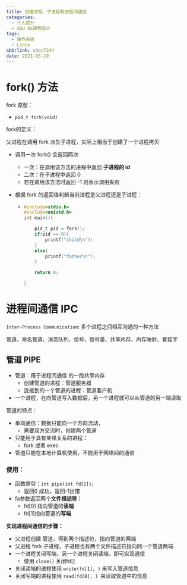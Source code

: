 ```yaml
---
title: 创建进程、子进程和进程间通信
categories: 
  - 个人提升
  - XDU OS课程设计
tags: 
  - 操作系统
  - Linux
abbrlink: a3ec7244
date: 2021-05-19
---
```

# fork() 方法

fork 原型：

* `pid_t fork(void)`

fork的定义：

父进程在调用 fork 派生子进程，实际上相当于创建了一个进程拷贝

* 调用一次 fork() 会返回两次

  * 一次：在调用该方法的进程中返回 **子进程的 id**
  * 二次：在子进程中返回 0
  * 若在调用该方法时返回 -1 则表示调用失败
* 根据 fork 的返回值判断当前进程是父进程还是子进程：

  * ```c
    #include<stdio.h>
    #include<unistd.h>
    int main(){

    	pid_t pid = fork();
    	if(pid == 0){
    		printf("child\n");
    	}
    	else{
    		printf("father\n");
    	}

    	return 0;

    }
    ```

# 进程间通信 IPC

`Inter-Process Communication`: 多个进程之间相互沟通的一种方法

管道、命名管道、消息队列、信号、信号量、共享内存、内存映射、套接字

## 管道 PIPE

* 管道：用于进程间通信 的一段共享内存
  * 创建管道的进程：管道服务器
  * 连接到的一个管道的进程：管道客户机
* 一个进程，在向管道写入数据后，另一个进程就可以从管道的另一端读取

管道的特点：

* 单向通信：数据只能向一个方向流动，
  * 需要双方交流时，创建两个管道
* 只能用于具有亲缘关系的进程：
  * fork 或者 exec
* 管道只能在本地计算机使用，不能用于网络间的通信

### 使用：

* 函数原型：`int pipe(int fd[2]);`
  * 返回0 成功，返回-1出错
* fa参数返回两个**文件描述符：**
  * fd[0] 指向管道的**读端**
  * fd[1]指向管道的**写端**

**实现进程间通信的步骤：**

* 父进程创建 管道，得到两个描述符，指向管道的两端
* 父进程 fork 子进程，子进程也有两个文件描述符指向同一个管道两端
* 一个进程关闭写端，另一个进程关闭读端，即可实现通信
  * 使用 `close()` 关闭fd[]
* 关闭读端的进程使用 `write(fd[1], )` 来写入管道信息
* 关闭写端的进程使用 `read(fd[0], ) `来读取管道中的信息
